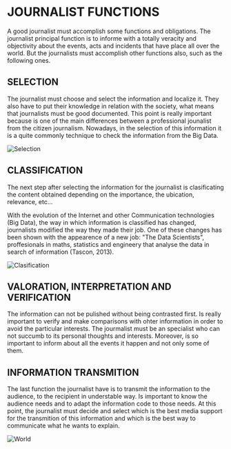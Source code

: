  
 # **JOURNALIST FUNCTIONS**

A good journalist must accomplish some functions and obligations. The journalist principal function is to informe with a totally veracity and objectivity about the events, acts and incidents that have place all over the world. But the journalists must accomplish other functions also, such as the following ones. 

## SELECTION

The journalist must choose and select the information and localize it. They also have to put their knowledge in relation with the society, what means that journalists must be good documented. This point is really important because is one of the main differences between a professional jounalist from the citizen journalism. Nowadays, in the selection of this information it is a quite commonly technique to check the information from the Big Data.

![Selection](https://acrisure.com/wp-content/uploads/2016/05/Information-security-officers-and-risk-managers-can-work-together-to-select-and-customize-cyber-insurance-policies-_2120_40124086_0_14128124_500.jpg)

## CLASSIFICATION 

The next step after selecting the information for the journalist is clasificating the content obtained depending on the importance, the ubication, relevance, etc… 

With the evolution of the Internet and other Communication technologies (Big Data), the way in which information is classified has changed, journalists modified the way they made their job. One of these changes has been shown with the appearence of a new job: "The Data Scientists", proffesionals in maths, statistics and engineery that analyse the data in search of information (Tascon, 2013).

![Clasification](https://www.certsi.es/sites/default/files/styles/recuadro_original/public/contenidos/blog/portada_4.png?itok=1pyQK10K)

## VALORATION, INTERPRETATION AND VERIFICATION

The information can not be pulished without being contrasted first. Is really important to verify and make comparisons with ohter information in order to avoid the particular interests. The jourmalist must be an specialist who can not succumb to its personal thoughts and interests. Moreover, is so important to inform about all the events it happen and not only some of them.

## INFORMATION TRANSMITION

The last function the journalist have is to transmit the information to the audience, to the recipient in understable way. Is important to know the audience needs and to adapt the information code to those needs. At this point, the journalist must decide and select which is the best media support for the transmition of this information and which is the best way to communicate what he wants to explain.

![World](https://www.ucas.com/ucas/after-gcses/find-career-ideas/explore-jobs/job-profile/magazine-journalist)

